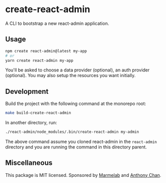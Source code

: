 # create-react-admin

A CLI to bootstrap a new react-admin application.

## Usage

```sh
npm create react-admin@latest my-app
# or
yarn create react-admin my-app
```

You'll be asked to choose a data provider (optional), an auth provider (optional). You may also setup the resources you want initially.

## Development

Build the project with the following command at the monorepo root:

```sh
make build-create-react-admin
```

In another directory, run:

```sh
./react-admin/node_modules/.bin/create-react-admin my-admin
```

The above command assume you cloned react-admin in the `react-admin` directory and you are running the command in this directory parent.

## Miscellaneous

This package is MIT licensed. Sponsored by [Marmelab](https://marmelab.com) and [Anthony Chan](https://github.com/ckanthony).